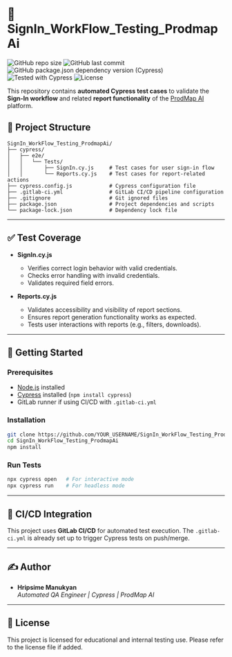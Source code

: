 
# 🔐 SignIn_WorkFlow_Testing_ProdmapAi

![GitHub repo size](https://img.shields.io/github/repo-size/HripsimeManukyan/SignIn_WorkFlow_Testing_ProdmapAi)
![GitHub last commit](https://img.shields.io/github/last-commit/HripsimeManukyan/SignIn_WorkFlow_Testing_ProdmapAi)
![GitHub package.json dependency version (Cypress)](https://img.shields.io/github/package-json/dependency-version/HripsimeManukyan/SignIn_WorkFlow_Testing_ProdmapAi/cypress)
![Tested with Cypress](https://img.shields.io/badge/tested%20with-Cypress-3e8ddd.svg)
![License](https://img.shields.io/badge/license-MIT-green)

This repository contains **automated Cypress test cases** to validate the **Sign-In workflow** and related **report functionality** of the [ProdMap AI](https://prodmap.ai) platform.


## 📁 Project Structure

```
SignIn_WorkFlow_Testing_ProdmapAi/
├── cypress/
│   ├── e2e/
│   │   └── Tests/
│   │       ├── SignIn.cy.js     # Test cases for user sign-in flow
│   │       └── Reports.cy.js    # Test cases for report-related actions
├── cypress.config.js            # Cypress configuration file
├── .gitlab-ci.yml               # GitLab CI/CD pipeline configuration
├── .gitignore                   # Git ignored files
├── package.json                 # Project dependencies and scripts
└── package-lock.json            # Dependency lock file
```

---

## ✅ Test Coverage

- **SignIn.cy.js**
  - Verifies correct login behavior with valid credentials.
  - Checks error handling with invalid credentials.
  - Validates required field errors.
  
- **Reports.cy.js**
  - Validates accessibility and visibility of report sections.
  - Ensures report generation functionality works as expected.
  - Tests user interactions with reports (e.g., filters, downloads).

---

## 🚀 Getting Started

### Prerequisites

- [Node.js](https://nodejs.org/) installed
- [Cypress](https://www.cypress.io/) installed (`npm install cypress`)
- GitLab runner if using CI/CD with `.gitlab-ci.yml`

### Installation

```bash
git clone https://github.com/YOUR_USERNAME/SignIn_WorkFlow_Testing_ProdmapAi.git
cd SignIn_WorkFlow_Testing_ProdmapAi
npm install
```

### Run Tests

```bash
npx cypress open   # For interactive mode
npx cypress run    # For headless mode
```

---

## 🔄 CI/CD Integration

This project uses **GitLab CI/CD** for automated test execution. The `.gitlab-ci.yml` is already set up to trigger Cypress tests on push/merge.

---

## ✍️ Author

- **Hripsime Manukyan**  
  *Automated QA Engineer | Cypress | ProdMap AI*

---

## 📌 License

This project is licensed for educational and internal testing use. Please refer to the license file if added.
```

